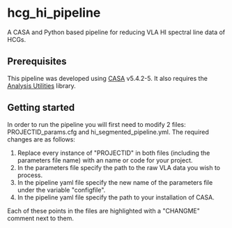 # hcg_hi_pipeline
A CASA and Python based pipeline for reducing VLA HI spectral line data of HCGs.

## Prerequisites
This pipeline was developed using [CASA](https://casa.nrao.edu/casa_obtaining.shtml) v5.4.2-5. It also requires the [Analysis Utilities](https://casaguides.nrao.edu/index.php/Analysis_Utilities) library.

## Getting started

In order to run the pipeline you will first need to modify 2 files: PROJECTID_params.cfg and hi_segmented_pipeline.yml. The required changes are as follows:
  1. Replace every instance of "PROJECTID" in both files (including the parameters file name) with an name or code for your project.
  2. In the parameters file specify the path to the raw VLA data you wish to process.
  3. In the pipeline yaml file specify the new name of the parameters file under the variable "configfile".
  4. In the pipeline yaml file specify the path to your installation of CASA.

Each of these points in the files are highlighted with a "CHANGME" comment next to them.
